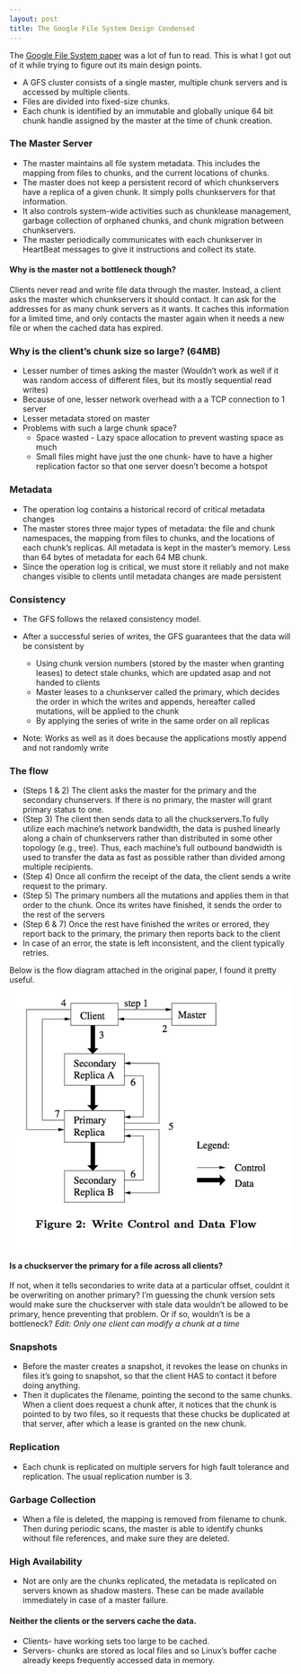```yaml
---
layout: post
title: The Google File System Design Condensed 
---
```


The [Google File System paper](https://static.googleusercontent.com/media/research.google.com/en//archive/gfs-sosp2003.pdf) was a lot of fun to read. This is what I got out of it while trying to figure out its main design points.

* A GFS cluster consists of a single master, multiple chunk servers and is accessed by multiple clients. 
* Files are divided into fixed-size chunks. 
* Each chunk is identified by an immutable and globally unique 64 bit chunk handle assigned by the master at the time of chunk creation.

### The Master Server
* The master maintains all file system metadata. This includes the mapping from files to chunks, and the current locations of chunks. 
* The master does not keep a persistent record of which chunkservers have a replica of a given chunk. It simply polls chunkservers for that information. 
* It also controls system-wide activities such as chunklease management, garbage collection of orphaned chunks, and chunk migration between chunkservers. 
* The master periodically communicates with each chunkserver in HeartBeat messages to give it instructions and collect its state.

#### Why is the master not a bottleneck though?
Clients never read and write file data through the master. Instead, a client asks the master which chunkservers it should contact. It can ask for the addresses for as many chunk servers as it wants. It caches this information for a limited time, and only contacts the master again when it needs a new file or when the cached data has expired. 

### Why is the client’s chunk size so large? (64MB)
* Lesser number of times asking the master (Wouldn’t work as well if it was random access of different files, but its mostly sequential read writes)
* Because of one, lesser network overhead with a a TCP connection to 1 server
* Lesser metadata stored on master
* Problems with such a large chunk space?
  * Space wasted - Lazy space allocation to prevent wasting space as much
  * Small files might have just the one chunk- have to have a higher replication factor so that one server doesn’t become a hotspot

### Metadata
* The operation log contains a historical record of critical metadata changes
* The master stores three major types of metadata: the file and chunk namespaces, the mapping from files to chunks, and the locations of each chunk’s replicas. All metadata is kept in the master’s memory. Less than 64 bytes of metadata for each 64 MB chunk. 
* Since the operation log is critical, we must store it reliably and not make changes visible to clients until metadata changes are made persistent

### Consistency
* The GFS follows the relaxed consistency model.
* After a successful series of writes, the GFS guarantees that the data will be consistent by 
  - Using chunk version numbers (stored by the master when granting leases) to detect stale chunks, which are updated asap and not handed to clients 
  - Master leases to a chunkserver called the primary, which decides the order in which the writes and appends, hereafter called mutations, will be applied to the chunk
  - By applying the series of write in the same order on all replicas

* Note: Works as well as it does because the applications mostly append and not randomly write

### The flow
* (Steps 1 & 2) The client asks the master for the primary and the secondary chunservers. If there is no primary, the master will grant primary status to one.
* (Step 3) The client then sends data to all the chuckservers.To fully utilize each machine’s network bandwidth, the data is pushed linearly along a chain of chunkservers rather than distributed in some other topology (e.g., tree). Thus, each machine’s full outbound bandwidth is used to transfer the data as fast as possible rather than divided among multiple recipients.
* (Step 4) Once all confirm the receipt of the data, the client sends a write request to the primary.
* (Step 5) The primary numbers all the mutations and applies them in that order to the chunk. Once its writes have finished, it sends the order to the rest of the servers
* (Step 6 & 7) Once the rest have finished the writes or errored, they report back to the primary, the primary then reports back to the client
* In case of an error, the state is left inconsistent, and the client typically retries.

Below is the flow diagram attached in the original paper, I found it pretty useful.
![The GFS Flow](https://github.com/TheTechAngle/TheTechAngle.github.io/blob/master/images/GFS_flow.png "The GFS Flow")

#### Is a chuckserver the primary for a file across all clients? 
If not, when it tells secondaries to write data at a particular offset, couldnt it be overwriting on another primary? I’m guessing the chunk version sets would make sure the chuckserver with stale data wouldn’t be allowed to be primary, hence preventing that problem. Or if so, wouldn’t is be a bottleneck?
_Edit: Only one client can modify a chunk at a time_

### Snapshots
* Before the master creates a snapshot, it revokes the lease on chunks in files it’s going to snapshot, so that the client HAS to contact it before doing anything. 
* Then it duplicates the filename, pointing the second to the same chunks. When a client does request a chunk after, it notices that the chunk is pointed to by two files, so it requests that these chucks be duplicated at that server, after which a lease is granted on the new chunk.

### Replication
* Each chunk is replicated on multiple servers for high fault tolerance and replication. The usual replication number is 3.

### Garbage Collection
* When a file is deleted, the mapping is removed from filename to chunk. Then during periodic scans, the master is able to identify chunks without file references, and make sure they are deleted.

### High Availability
* Not are only are the chunks replicated, the metadata is replicated on servers known as shadow masters. These can be made available immediately in case of a master failure.

#### Neither the clients or the servers cache the data.
* Clients- have working sets too large to be cached. 
* Servers- chunks are stored as local files and so Linux’s buffer cache already keeps frequently accessed data in memory.



